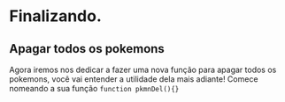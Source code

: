 # Finalizando.

## Apagar todos os pokemons

Agora iremos nos dedicar a fazer uma nova função para apagar todos os pokemons, você vai entender a utilidade dela mais adiante! Comece nomeando a sua função `function pkmnDel(){}`
